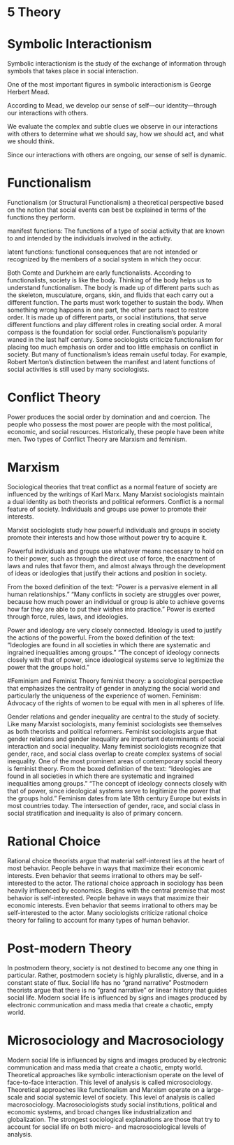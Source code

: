 # 5 Theory



# Symbolic Interactionism

Symbolic interactionism is the study of the exchange of information through symbols that takes place in social interaction.

One of the most important figures in symbolic interactionism is George Herbert Mead.

According to Mead, we develop our sense of self—our identity—through our interactions with others.

We evaluate the complex and subtle clues we observe in our interactions with others to determine what we should say, how we should act, and what we should think.

Since our interactions with others are ongoing, our sense of self is dynamic.


# Functionalism

Functionalism (or Structural Functionalism)
a theoretical perspective based on the notion that social events can best be explained in terms of the functions they perform.

manifest functions:
The functions of a type of social activity that are known to and intended by the individuals involved in the activity.

latent functions:
functional consequences that are not intended or recognized by the members of a social system in which they occur.


Both Comte and Durkheim are early functionalists.
According to functionalists, society is like the body.
Thinking of the body helps us to understand functionalism.
The body is made up of different parts such as the skeleton, musculature, organs, skin, and fluids that each carry out a different function.
The parts must work together to sustain the body.
When something wrong happens in one part, the other parts react to restore order.
It is made up of different parts, or social institutions, that serve different functions and play different roles in creating social order.
A moral compass is the foundation for social order.
Functionalism’s popularity waned in the last half century.
Some sociologists criticize functionalism for placing too much emphasis on order and too little emphasis on conflict in society.
But many of functionalism’s ideas remain useful today.
For example, Robert Merton’s distinction between the manifest and latent functions of social activities is still used by many sociologists.


# Conflict Theory

Power produces the social order by domination and and coercion.
The people who possess the most power are people with the most political, economic, and social resources.
Historically, these people have been white men.
Two types of Conflict Theory are Marxism and feminism.

# Marxism

Sociological theories that treat conflict as a normal feature of society are influenced by the writings of Karl Marx.
Many Marxist sociologists maintain a dual identity as both theorists and political reformers.
Conflict is a normal feature of society.
Individuals and groups use power to promote their interests.

Marxist sociologists study how powerful individuals and groups in society promote their interests and how those without power try to acquire it.  

Powerful individuals and groups use whatever means necessary to hold on to their power, such as through the direct use of force, the enactment of laws and rules that favor them, and almost always through the development of ideas or ideologies that justify their actions and position in society.

From the boxed definition of the text:
“Power is a pervasive element in all human relationships.”
“Many conflicts in society are struggles over power, because how much power an individual or group is able to achieve governs how far they are able to put their wishes into practice.”
Power is exerted through force, rules, laws, and ideologies.


Power and ideology are very closely connected.
Ideology is used to justify the actions of the powerful.
From the boxed definition of the text:
“Ideologies are found in all societies in which there are systematic and ingrained inequalities among groups.”
“The concept of ideology connects closely with that of power, since ideological systems serve to legitimize the power that the groups hold.”

#Feminism and Feminist Theory
feminist theory:
a sociological perspective that emphasizes the centrality of gender in analyzing the social world and particularly the uniqueness of the experience of women.
Feminism: Advocacy of the rights of women to be equal with men in all spheres of life.

Gender relations and gender inequality are central to the study of society.
Like many Marxist sociologists, many feminist sociologists see themselves as both theorists and political reformers.
Feminist sociologists argue that gender relations and gender inequality are important determinants of social interaction and social inequality.
Many feminist sociologists recognize that gender, race, and social class overlap to create complex systems of social inequality.
One of the most prominent areas of contemporary social theory is feminist theory.
From the boxed definition of the text:
“Ideologies are found in all societies in which there are systematic and ingrained inequalities among groups.”
“The concept of ideology connects closely with that of power, since ideological systems serve to legitimize the power that the groups hold.”
Feminism dates from late 18th century Europe but exists in most countries today. The intersection of gender, race, and social class in social stratification and inequality is also of primary concern.

# Rational Choice

Rational choice theorists argue that material self-interest lies at the heart of most behavior.
People behave in ways that maximize their economic interests.
Even behavior that seems irrational to others may be self-interested to the actor.
The rational choice approach in sociology has been heavily influenced by economics.
Begins with the central premise that most behavior is self-interested.
People behave in ways that maximize their economic interests.
Even behavior that seems irrational to others may be self-interested to the actor.
Many sociologists criticize rational choice theory for failing to account for many types of human behavior.

# Post-modern Theory

In postmodern theory, society is not destined to become any one thing in particular.
Rather, postmodern society is highly pluralistic, diverse, and in a constant state of flux.
Social life has no “grand narrative”
Postmodern theorists argue that there is no “grand narrative” or linear history that guides social life.
Modern social life is influenced by signs and images produced by electronic communication and mass media that create a chaotic, empty world.


# Microsociology and Macrosociology
Modern social life is influenced by signs and images produced by electronic communication and mass media that create a chaotic, empty world.
Theoretical approaches like symbolic interactionism operate on the level of face-to-face interaction.
This level of analysis is called microsociology.
Theoretical approaches like functionalism and Marxism operate on a large-scale and social systemic level of society.
This level of analysis is called macrosociology.
Macrosociologists study social institutions, political and economic systems, and broad changes like industrialization and globalization.
The strongest sociological explanations are those that try to account for social life on both micro- and macrosociological levels of analysis.

